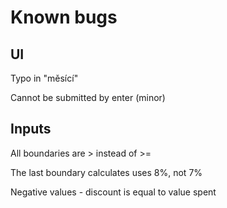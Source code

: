 # Known bugs

## UI

<p>Typo in "měsící"</p>
<p>Cannot be submitted by enter (minor)</p>

## Inputs

<p>All boundaries are > instead of >=</p>
<p>The last boundary calculates uses 8%, not 7% </p>
<p>Negative values - discount is equal to value spent</p>
